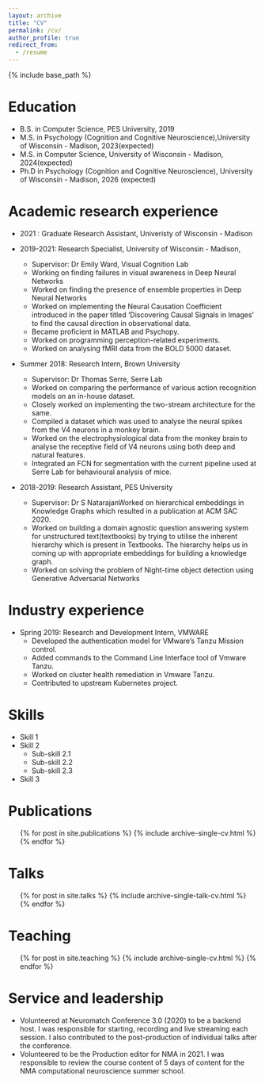 ```yaml
---
layout: archive
title: "CV"
permalink: /cv/
author_profile: true
redirect_from:
  - /resume
---
```


{% include base_path %}

Education
======
* B.S. in Computer Science, PES University, 2019
* M.S. in Psychology (Cognition and Cognitive Neuroscience),University of Wisconsin - Madison, 2023(expected)
* M.S. in Computer Science, University of Wisconsin - Madison, 2024(expected)
* Ph.D in Psychology (Cognition and Cognitive Neuroscience), University of Wisconsin - Madison, 2026 (expected)

Academic research experience
======
* 2021 : Graduate Research Assistant, Univeristy of Wisconsin - Madison

* 2019-2021: Research Specialist, University of Wisconsin - Madison,
  * Supervisor:  Dr Emily Ward, Visual Cognition Lab
  * Working on finding failures in visual awareness in Deep Neural Networks
  * Worked on finding the presence of ensemble properties in Deep Neural Networks
  * Worked on implementing the Neural Causation Coefficient introduced in the paper titled ‘Discovering Causal Signals in Images’ to find the causal direction in observational data.
  * Became proficient in MATLAB and Psychopy.
  * Worked on programming perception-related experiments.
  * Worked on analysing fMRI data from the BOLD 5000 dataset.


* Summer 2018: Research Intern, Brown University
  * Supervisor:  Dr Thomas Serre, Serre Lab
  * Worked on comparing the performance of various action recognition models on an in-house dataset.
  * Closely worked on implementing the two-stream architecture for the same.
  * Compiled a dataset which was used to analyse the neural spikes from the V4 neurons in a monkey brain.
  * Worked on the electrophysiological data from the monkey brain to analyse the receptive field of V4 neurons using both deep and natural features.
  * Integrated an FCN for segmentation with the current pipeline used at Serre Lab for behavioural analysis of mice.

* 2018-2019: Research Assistant, PES University
  * Supervisor:  Dr S NatarajanWorked on hierarchical embeddings in Knowledge Graphs which resulted in a publication at ACM SAC 2020.
  * Worked on building a domain agnostic question answering system for unstructured text(textbooks) by trying to utilise the inherent hierarchy which is present in Textbooks. The hierarchy helps us in coming up with appropriate embeddings for building a knowledge graph.
  * Worked on solving the problem of Night-time object detection using Generative Adversarial Networks



Industry experience
======
* Spring 2019: Research and Development Intern, VMWARE
  * Developed the authentication model for VMware’s Tanzu Mission control.
  * Added commands to the Command Line Interface tool of Vmware Tanzu.
  * Worked on cluster health remediation in Vmware Tanzu.
  * Contributed to upstream Kubernetes project.

Skills
======
* Skill 1
* Skill 2
  * Sub-skill 2.1
  * Sub-skill 2.2
  * Sub-skill 2.3
* Skill 3

Publications
======
  <ul>{% for post in site.publications %}
    {% include archive-single-cv.html %}
  {% endfor %}</ul>
  
Talks
======
  <ul>{% for post in site.talks %}
    {% include archive-single-talk-cv.html %}
  {% endfor %}</ul>
  
Teaching
======
  <ul>{% for post in site.teaching %}
    {% include archive-single-cv.html %}
  {% endfor %}</ul>
  
Service and leadership
======
* Volunteered at Neuromatch Conference 3.0 (2020) to be a backend host. I was responsible for starting, recording and live streaming each session. I also contributed to the post-production of individual talks after the conference.
* Volunteered to be the Production editor for NMA in 2021. I was responsible to review the course content of 5 days of content for the NMA computational neuroscience summer school.
